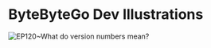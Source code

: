 # ByteByteGo Dev Illustrations

![EP120~What do version numbers mean?](https://ngte-superbed.oss-cn-beijing.aliyuncs.com/uPic/BsDP7cAdeZBo.png)

